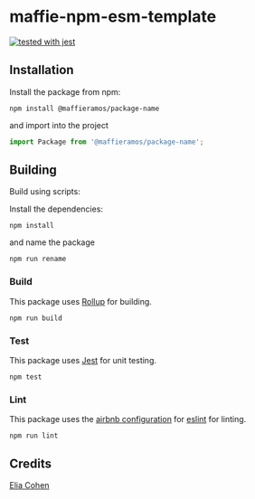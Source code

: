# maffie-npm-esm-template
[![tested with jest](https://img.shields.io/badge/tested_with-jest-99424f.svg?logo=jest)](https://github.com/jestjs/jest)

## Installation 
Install the package from npm:

```shell
npm install @maffieramos/package-name
```

and import into the project

```js
import Package from '@maffieramos/package-name';
```

## Building 
Build using scripts:

Install the dependencies:
```shell
npm install
```
and name the package 
```shell
npm run rename
```

### Build
This package uses [Rollup](https://rollupjs.org/) for building.
```shell
npm run build
```

### Test
This package uses [Jest](https://jestjs.io/) for unit testing.
```shell
npm test
```

### Lint
This package uses the [airbnb configuration](https://www.npmjs.com/package/eslint-config-airbnb) for [eslint](https://eslint.org/) for linting.
```shell
npm run lint
```

## Credits
[Elia Cohen](https://github.com/maffiemaffie)
